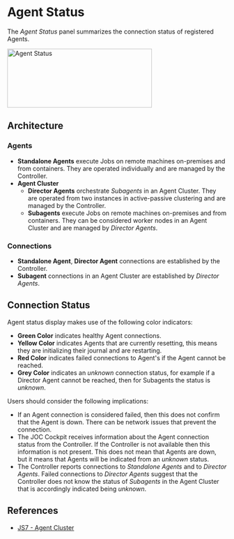 # Agent Status

The *Agent Status* panel summarizes the connection status of registered Agents.

<img src="assets/help-files/images/dashboard-agent-status.png" alt="Agent Status" width="332" height="135" />

## Architecture

### Agents

- **Standalone Agents** execute Jobs on remote machines on-premises and from containers. They are operated individually and are managed by the Controller.
- **Agent Cluster**
  - **Director Agents** orchestrate *Subagents* in an Agent Cluster. They are operated from two instances in active-passive clustering and are managed by the Controller.
  - **Subagents** execute Jobs on remote machines on-premises and from containers. They can be considered worker nodes in an Agent Cluster and are managed by *Director Agents*.

### Connections

- **Standalone Agent**, **Director Agent** connections are established by the Controller. 
- **Subagent** connections in an Agent Cluster are established by *Director Agents*.

## Connection Status

Agent status display makes use of the following color indicators:

- **Green Color** indicates healthy Agent connections.
- **Yellow Color** indicates Agents that are currently resetting, this means they are initializing their journal and are restarting.
- **Red Color** indicates failed connections to Agent's if the Agent cannot be reached.
- **Grey Color** indicates an *unknown* connection status, for example if a Director Agent cannot be reached, then for Subagents the status is *unknown*.

Users should consider the following implications:

- If an Agent connection is considered failed, then this does not confirm that the Agent is down. There can be network issues that prevent the connection.
- The JOC Cockpit receives information about the Agent connection status from the Controller. If the Controller is not available then this information is not present. This does not mean that Agents are down, but it means that Agents will be indicated from an *unknown* status.
- The Controller reports connections to *Standalone Agents* and to *Director Agents*. Failed connections to *Director Agents* suggest that the Controller does not know the status of *Subagents* in the Agent Cluster that is accordingly indicated being *unknown*.

## References

- [JS7 - Agent Cluster](https://kb.sos-berlin.com/display/JS7/JS7+-+Agent+Cluster)
